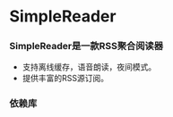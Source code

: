 SimpleReader
============

### SimpleReader是一款RSS聚合阅读器
- 支持离线缓存，语音朗读，夜间模式。
- 提供丰富的RSS源订阅。

### 依赖库

